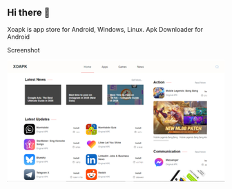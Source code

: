 ## Hi there 👋

Xoapk is app store for Android, Windows, Linux. Apk Downloader for Android

Screenshot

<img src="/xoapk1.jpg" alt="xoapk" width="1080">

<!--
**Xoapk/Xoapk** is a ✨ _special_ ✨ repository because its `README.md` (this file) appears on your GitHub profile.

Here are some ideas to get you started:

- 🔭 I’m currently working on ...
- 🌱 I’m currently learning ...
- 👯 I’m looking to collaborate on ...
- 🤔 I’m looking for help with ...
- 💬 Ask me about ...
- 📫 How to reach me: ...
- 😄 Pronouns: ...
- ⚡ Fun fact: ...
-->
